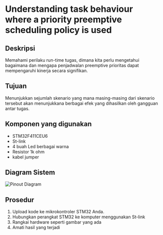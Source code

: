 # Understanding task behaviour where a priority preemptive scheduling policy is used

## Deskripsi
Memahami perilaku run-time tugas, dimana kita perlu mengetahui bagaimana dan mengapa penjadwalan preemptive prioritas dapat mempengaruhi kinerja secara signifikan. 

## Tujuan
Menunjukkan sejumlah skenario yang mana masing-masing dari skenario tersebut akan menunjukkana berbagai efek yang dihasilkan oleh gangguan antar tugas.

## Komponen yang digunakan 
- STM32F411CEU6
- St-link
- 4 buah Led berbagai warna
- Resistor 1k ohm
- kabel jumper

## Diagram Sistem
<img src="Photos/system_task_diagram.png" alt="Pinout Diagram" style="max-width: 600px; height: auto;">


## Prosedur 
1. Upload kode ke mikrokontroler STM32 Anda.
2. Hubungkan perangkat STM32 ke komputer menggunakan St-link
3. Rangkai hardware seperti gambar yang ada
4. Amati hasil yang terjadi 
